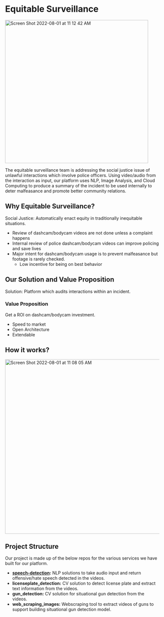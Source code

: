 # Equitable Surveillance    

<img width="467" alt="Screen Shot 2022-08-01 at 11 12 42 AM" src="https://user-images.githubusercontent.com/57039578/182181705-447fcdbc-ec22-4fbf-a641-73b0164a403b.png">


The equitable surveillance team is addressing the social justice issue of unlawful interactions which involve police officers. 
Using video/audio from the interaction as input, our platform uses NLP, Image Analysis, and Cloud Computing to produce a summary 
of the incident to be used internally to deter malfeasance and promote better community relations.    

## Why Equitable Surveillance?
Social Justice: Automatically enact equity in traditionally inequitable situations.

- Review of dashcam/bodycam videos are not done unless a complaint happens
- Internal review of police dashcam/bodycam videos can improve policing and save lives
- Major intent for dashcam/bodycam usage is to prevent malfeasance but footage is rarely checked.
    - Low incentive for being on best behavior

## Our Solution and Value Proposition
Solution: Platform which audits interactions within an incident.

### Value Proposition
Get a ROI on dashcam/bodycam investment.

- Speed to market
- Open Architecture
- Extendable

## How it works?
<img width="569" alt="Screen Shot 2022-08-01 at 11 08 05 AM" src="https://user-images.githubusercontent.com/57039578/182180783-f1e9d939-3ea6-4223-9590-6f2335a96bce.png">

## Project Structure
Our project is made up of the below repos for the various services we have built for our platform.    
- **[speech-detection](https://github.com/Equitable-Surveillance/speech-detection):** NLP solutions to take audio input and return offensive/hate speech detected in the videos.
- **licenseplate_detection:**  CV solution to detect license plate and extract text information from the videos.
- **gun_detection:** CV solution for situational gun detection from the videos.
- **web_scraping_images:** Webscraping tool to extract videos of guns to support building situational gun detection model.
